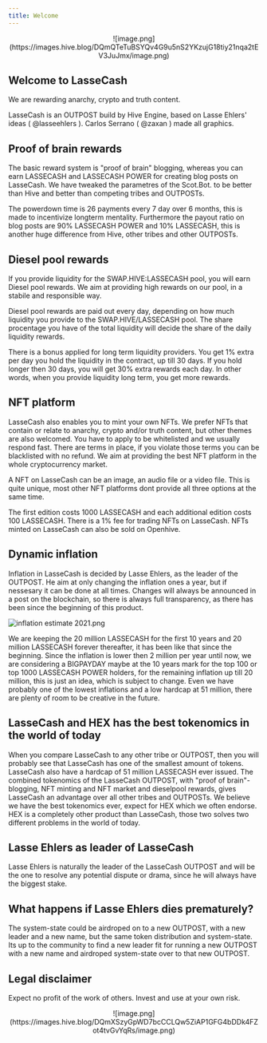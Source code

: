```yaml
---
title: Welcome
---
```



<center>![image.png](https://images.hive.blog/DQmQTeTuBSYQv4G9u5nS2YKzujG18tiy21nqa2tEV3JuJmx/image.png)</center>


Welcome to LasseCash
--

We are rewarding anarchy, crypto and truth content.

LasseCash is an OUTPOST build by Hive Engine, based on Lasse Ehlers' ideas ( @lasseehlers ). Carlos Serrano ( @zaxan ) made all graphics.

Proof of brain rewards
--

The basic reward system is "proof of brain" blogging, whereas you can earn LASSECASH and LASSECASH POWER for creating blog posts on LasseCash. We have tweaked the parametres of the Scot.Bot. to be better than Hive and better than competing tribes and OUTPOSTs.

The powerdown time is 26 payments every 7 day over 6 months, this is made to incentivize longterm mentality. Furthermore the payout ratio on blog posts are 90% LASSECASH POWER and 10% LASSECASH, this is another huge difference from Hive, other tribes and other OUTPOSTs.





Diesel pool rewards
--

If you provide liquidity for the SWAP.HIVE:LASSECASH pool, you will earn Diesel pool rewards. We aim at providing high rewards on our pool, in a stabile and responsible way. 

Diesel pool rewards are paid out every day, depending on how much liquidity you provide to the SWAP.HIVE/LASSECASH pool. The share procentage you have of the total liquidity will decide the share of the daily liquidity rewards.

There is a bonus applied for long term liquidity providers. You get 1% extra per day you hold the liquidity in the contract, up till 30 days. If you hold longer then 30 days, you will get 30% extra rewards each day. In other words, when you provide liquidity long term, you get more rewards.


NFT platform
--

LasseCash also enables you to mint your own NFTs. We prefer NFTs that contain or relate to anarchy, crypto and/or truth content, but other themes are also welcomed. You have to apply to be whitelisted and we usually respond fast. There are terms in place, if you violate those terms you can be blacklisted with no refund. We aim at providing the best NFT platform in the whole cryptocurrency market.

A NFT on LasseCash can be an image, an audio file or a video file. This is quite unique, most other NFT platforms dont provide all three options at the same time.

The first edition costs 1000 LASSECASH and each additional edition costs 100 LASSECASH. There is a 1% fee for trading NFTs on LasseCash. NFTs minted on LasseCash can also be sold on Openhive.


Dynamic inflation
--

Inflation in LasseCash is decided by Lasse Ehlers, as the leader of the OUTPOST. He aim at only changing the inflation ones a year, but if nessesary it can be done at all times. Changes will always be announced in a post on the blockchain, so there is always full transparency, as there has been since the beginning of this product.


![inflation estimate 2021.png](https://files.peakd.com/file/peakd-hive/lasseehlers/23tcNRVyjJSTFUYZdhq7Ty8N3jPXgXMa2oVoTgHAWkkT5A7sycBL8LhsV1xThTni8MMAU.png)

We are keeping the 20 million LASSECASH for the first 10 years and 20 million LASSECASH forever thereafter, it has been like that since the beginning. Since the inflation is lower then 2 million per year until now, we are considering a BIGPAYDAY maybe at the 10 years mark for the top 100 or top 1000 LASSECASH POWER holders, for the remaining inflation up till 20 million, this is just an idea, which is subject to change. Even we have probably one of the lowest inflations and a low hardcap at 51 million, there are plenty of room to be creative in the future.


LasseCash and HEX has the best tokenomics in the world of today
--

When you compare LasseCash to any other tribe or OUTPOST, then you will probably see that LasseCash has one of the smallest amount of tokens. LasseCash also have a hardcap of 51 million LASSECASH ever issued. The combined tokenomics of the LasseCash OUTPOST, with "proof of brain"-blogging, NFT minting and NFT market and dieselpool rewards, gives LasseCash an advantage over all other tribes and OUTPOSTs. We believe we have the best tokenomics ever, expect for HEX which we often endorse. HEX is a completely other product than LasseCash, those two solves two different problems in the world of today.



Lasse Ehlers as leader of LasseCash
--

Lasse Ehlers is naturally the leader of the LasseCash OUTPOST and will be the one to resolve any potential dispute or drama, since he will always have the biggest stake.

What happens if Lasse Ehlers dies prematurely?
--

The system-state could be airdroped on to a new OUTPOST, with a new leader and a new name, but the same token distribution and system-state. Its up to the community to find a new leader fit for running a new OUTPOST with a new name and airdroped system-state over to that new OUTPOST.



Legal disclaimer
--

Expect no profit of the work of others. Invest and use at your own risk.


<center>
![image.png](https://images.hive.blog/DQmXSzyGpWD7bcCCLQw5ZiAP1GFG4bDDk4FZot4tvGvYqRs/image.png)
</center>
